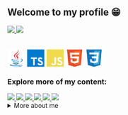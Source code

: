 ## Welcome to my profile 😁

<div>
  <a href="https://github.com/Edimar-Dias-dos-Santos">
    <img height="180em" src="https://github-readme-stats.vercel.app/api?username=Edimar-Dias-dos-Santos&show_icons=true&theme=tokyonight&include_all_commits=true&count_private=true"/>
    <img height="180em" src="https://github-readme-stats.vercel.app/api/top-langs/?username=Edimar-Dias-dos-Santos&layout=compact&langs_count=6&theme=tokyonight"/>
  </a>
</div>


        
<br>
    
<div style="display: inline_block"><br>
  <img align="center" alt="Java" height="40" src="https://raw.githubusercontent.com/devicons/devicon/master/icons/java/java-original.svg">
   <img align="center" alt="TypeScript" height="40" src="https://raw.githubusercontent.com/devicons/devicon/master/icons/typescript/typescript-original.svg">
  <img align="center" alt="JavaScript" height="40" src="https://raw.githubusercontent.com/devicons/devicon/master/icons/javascript/javascript-plain.svg">
  <img align="center" alt="HTML5" height="40" src="https://raw.githubusercontent.com/devicons/devicon/master/icons/html5/html5-original.svg">
  <img align="center" alt="CSS3" height="40" src="https://raw.githubusercontent.com/devicons/devicon/master/icons/css3/css3-original.svg">
</div>
 
 
### Explore more of my content:

<div> 
  <a href="https://www.youtube.com/user/yourusername" target="_blank">
    <img src="https://img.shields.io/badge/YouTube-FF0000?style=for-the-badge&logo=youtube&logoColor=white" target="_blank">
  </a>
  <a href="https://www.instagram.com/yourusername" target="_blank">
    <img src="https://img.shields.io/badge/-Instagram-%23E4405F?style=for-the-badge&logo=instagram&logoColor=white" target="_blank">
  </a>
  <a href="https://discord.gg/yourserver" target="_blank">
    <img src="https://img.shields.io/badge/Discord-7289DA?style=for-the-badge&logo=discord&logoColor=white" target="_blank">
  </a> 
  <a href="mailto:eddy.development1997@gmail.com">
    <img src="https://img.shields.io/badge/-Gmail-%23333?style=for-the-badge&logo=gmail&logoColor=white" target="_blank">
  </a>
  <a href="https://www.linkedin.com/in/yourusername" target="_blank">
    <img src="https://img.shields.io/badge/-LinkedIn-%230077B5?style=for-the-badge&logo=linkedin&logoColor=white" target="_blank">
  </a>
  <a href="https://wa.me/whatsappphonenumber" target="_blank">
    <img src="https://img.shields.io/badge/WhatsApp-25D366?style=for-the-badge&logo=whatsapp&logoColor=white" target="_blank">
  </a>
</div>




<details>
  <summary>More about me</summary>
  <p>I'm a passionate software developer. I love to create engaging applications and share my knowledge with the community. Feel free to connect with me on any of the platforms above!</p>
</details>

